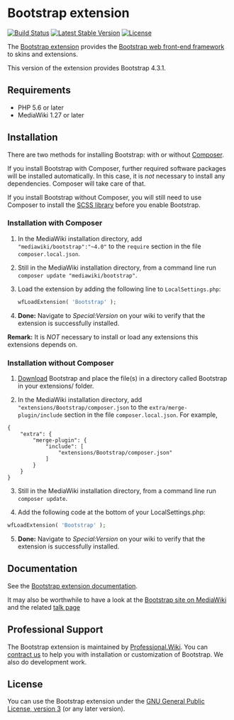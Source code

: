 # Bootstrap extension

[![Build Status](https://scrutinizer-ci.com/g/ProfessionalWiki/Bootstrap/badges/build.png?b=master)](https://scrutinizer-ci.com/g/ProfessionalWiki/Bootstrap/build-status/master)
[![Latest Stable Version](https://poser.pugx.org/mediawiki/bootstrap/version.png)](https://packagist.org/packages/mediawiki/bootstrap)
[![License](https://poser.pugx.org/mediawiki/bootstrap/license)](https://packagist.org/packages/mediawiki/bootstrap)

The [Bootstrap extension][mw-bootstrap] provides the
[Bootstrap web front-end framework][bootstrap] to skins and extensions.

This version of the extension provides Bootstrap 4.3.1.

## Requirements

- PHP 5.6 or later
- MediaWiki 1.27 or later

## Installation

There are two methods for installing Bootstrap: with or without [Composer][composer].

If you install Bootstrap with Composer, further required software packages will be installed
automatically. In this case, it is *not* necessary to install any dependencies. Composer will
take care of that.

If you install Bootstrap without Composer, you will still need to use Composer to install
the [SCSS library][scss] before you enable Bootstrap.

### Installation with Composer

1. In the MediaWiki installation directory, add `"mediawiki/bootstrap":"~4.0"`
   to the `require` section in the file `composer.local.json`.
   
2. Still in the MediaWiki installation directory, from a command line run<br>
   `composer update "mediawiki/bootstrap"`.

3. Load the extension by adding the following line to `LocalSettings.php`:

   ```php
   wfLoadExtension( 'Bootstrap' );
   ``` 

4. __Done:__ Navigate to _Special:Version_ on your wiki to verify that the
   extension is successfully installed.

**Remark:** It is _NOT_ necessary to install or load any extensions this extensions
depends on.

### Installation without Composer

1. [Download][download] Bootstrap and place the file(s) in a directory called Bootstrap in your
    extensions/ folder. 

2. In the MediaWiki installation directory, add `"extensions/Bootstrap/composer.json`
   to the `extra/merge-plugin/include` section in the file `composer.local.json`.
   For example,
```
{
	"extra": {
		"merge-plugin": {
			"include": [
				"extensions/Bootstrap/composer.json"
			]
		}
	}
}
```

3. Still in the MediaWiki installation directory, from a command line run<br>
   `composer update`.

4. Add the following code at the bottom of your LocalSettings.php:

```php
wfLoadExtension( 'Bootstrap' );
```

5. __Done:__ Navigate to _Special:Version_ on your wiki to verify that the extension
   is successfully installed.

## Documentation

See the [Bootstrap extension documentation](docs).

It may also be worthwhile to have a look at the [Bootstrap site on
MediaWiki][mw-bootstrap] and the related [talk page][mw-bootstrap-talk]

## Professional Support

The Bootstrap extension is maintained by [Professional.Wiki](https://professional.wiki).
You can [contract us][contact-form] to help you with installation or customization of Bootstrap.
We also do development work.

## License

You can use the Bootstrap extension under the [GNU General Public License,
version 3][license] (or any later version).

[bootstrap]: https://getbootstrap.com
[mw-bootstrap]: https://www.mediawiki.org/wiki/Extension:Bootstrap
[mw-bootstrap-talk]: https://www.mediawiki.org/wiki/Extension_Talk:Bootstrap
[download]: https://github.com/ProfessionalWiki/Bootstrap/archive/master.zip
[scss]: https://github.com/professionalwiki/SCSS
[composer]: https://getcomposer.org/
[license]: https://www.gnu.org/copyleft/gpl.html
[contact-form]: https://professional.wiki/en/contact
